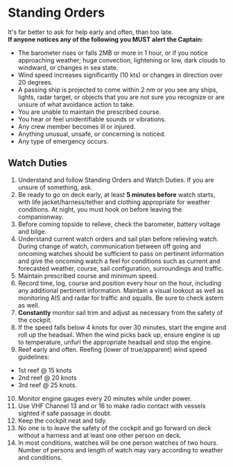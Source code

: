 # Standing Orders

It's far better to ask for help early and often, than too late.  
**If anyone notices any of the following you MUST alert the Captain:**

* The barometer rises or falls 2MB or more in 1 hour, or if you notice approaching weather; huge convection, lightening or low, dark clouds to windward, or changes in sea state.
* Wind speed increases significantly (10 kts) or changes in direction over 20 degrees.
* A passing ship is projected to come within 2 nm or you see any ships, lights, radar target, or objects that you are not sure you recognize or are unsure of what avoidance action to take.
* You are unable to maintain the prescribed course.
* You hear or feel unidentifiable sounds or vibrations.
* Any crew member becomes ill or injured.
* Anything unusual, unsafe, or concerning is noticed.
* Any type of emergency occurs.

## Watch Duties

1. Understand and follow Standing Orders and Watch Duties. If you are unsure of something, ask.
2. Be ready to go on deck early, at least **5 minutes before** watch starts, with life jacket/harness/tether and clothing appropriate for weather conditions. At night, you must hook on before leaving the companionway.
3. Before coming topside to relieve, check the barometer, battery voltage and bilge.
4. Understand current watch orders and sail plan before relieving watch. During change of watch, communication between off going and oncoming watches should be sufficient to pass on pertinent information and give the oncoming watch a feel for conditions such as current and forecasted weather, course, sail configuration, surroundings and traffic.
5. Maintain prescribed course and minimum speed.
6. Record time, log, course and position every hour on the hour, including any additional pertinent information. Maintain a visual lookout as well as monitoring AIS and radar for traffic and squalls. Be sure to check astern as well.
7. **Constantly** monitor sail trim and adjust as necessary from the safety of the cockpit.
8. If the speed falls below 4 knots for over 30 minutes, start the engine and roll up the headsail. When the wind picks back up, ensure engine is up to temperature, unfurl the appropriate headsail and stop the engine.
9. Reef early and often. Reefing (lower of true/apparent) wind speed guidelines:
  * 1st reef @ 15 knots
  * 2nd reef @ 20 knots
  * 3rd reef @ 25 knots.
10. Monitor engine gauges every 20 minutes while under power.
11. Use VHF Channel 13 and or 16 to make radio contact with vessels sighted if safe passage in doubt.
12. Keep the cockpit neat and tidy.
13. No one is to leave the safety of the cockpit and go forward on deck without a harness and at least one other person on deck.
14. In most conditions, watches will be one person watches of two hours. Number of persons and length of watch may vary according to weather and conditions.
